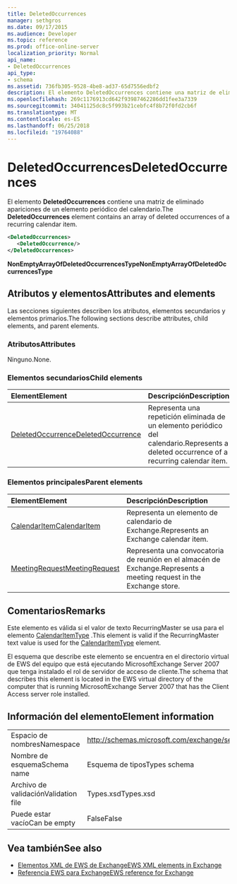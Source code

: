 ```yaml
---
title: DeletedOccurrences
manager: sethgros
ms.date: 09/17/2015
ms.audience: Developer
ms.topic: reference
ms.prod: office-online-server
localization_priority: Normal
api_name:
- DeletedOccurrences
api_type:
- schema
ms.assetid: 736fb305-9528-4be8-ad37-65d7556edbf2
description: El elemento DeletedOccurrences contiene una matriz de eliminado apariciones de un elemento periódico del calendario.
ms.openlocfilehash: 269c1176913cd642f93987462286dd1fee3a7339
ms.sourcegitcommit: 34041125dc8c5f993b21cebfc4f8b72f0fd2cb6f
ms.translationtype: MT
ms.contentlocale: es-ES
ms.lasthandoff: 06/25/2018
ms.locfileid: "19764088"
---
```

# <a name="deletedoccurrences"></a><span data-ttu-id="2512c-103">DeletedOccurrences</span><span class="sxs-lookup"><span data-stu-id="2512c-103">DeletedOccurrences</span></span>

<span data-ttu-id="2512c-104">El elemento **DeletedOccurrences** contiene una matriz de eliminado apariciones de un elemento periódico del calendario.</span><span class="sxs-lookup"><span data-stu-id="2512c-104">The **DeletedOccurrences** element contains an array of deleted occurrences of a recurring calendar item.</span></span> 
  
```xml
<DeletedOccurrences>
   <DeletedOccurrence/>
</DeletedOccurrences>
```

 <span data-ttu-id="2512c-105">**NonEmptyArrayOfDeletedOccurrencesType**</span><span class="sxs-lookup"><span data-stu-id="2512c-105">**NonEmptyArrayOfDeletedOccurrencesType**</span></span>
## <a name="attributes-and-elements"></a><span data-ttu-id="2512c-106">Atributos y elementos</span><span class="sxs-lookup"><span data-stu-id="2512c-106">Attributes and elements</span></span>

<span data-ttu-id="2512c-107">Las secciones siguientes describen los atributos, elementos secundarios y elementos primarios.</span><span class="sxs-lookup"><span data-stu-id="2512c-107">The following sections describe attributes, child elements, and parent elements.</span></span>
  
### <a name="attributes"></a><span data-ttu-id="2512c-108">Atributos</span><span class="sxs-lookup"><span data-stu-id="2512c-108">Attributes</span></span>

<span data-ttu-id="2512c-109">Ninguno.</span><span class="sxs-lookup"><span data-stu-id="2512c-109">None.</span></span>
  
### <a name="child-elements"></a><span data-ttu-id="2512c-110">Elementos secundarios</span><span class="sxs-lookup"><span data-stu-id="2512c-110">Child elements</span></span>

|<span data-ttu-id="2512c-111">**Element**</span><span class="sxs-lookup"><span data-stu-id="2512c-111">**Element**</span></span>|<span data-ttu-id="2512c-112">**Descripción**</span><span class="sxs-lookup"><span data-stu-id="2512c-112">**Description**</span></span>|
|:-----|:-----|
|[<span data-ttu-id="2512c-113">DeletedOccurrence</span><span class="sxs-lookup"><span data-stu-id="2512c-113">DeletedOccurrence</span></span>](deletedoccurrence.md) <br/> |<span data-ttu-id="2512c-114">Representa una repetición eliminada de un elemento periódico del calendario.</span><span class="sxs-lookup"><span data-stu-id="2512c-114">Represents a deleted occurrence of a recurring calendar item.</span></span>  <br/> |
   
### <a name="parent-elements"></a><span data-ttu-id="2512c-115">Elementos principales</span><span class="sxs-lookup"><span data-stu-id="2512c-115">Parent elements</span></span>

|<span data-ttu-id="2512c-116">**Element**</span><span class="sxs-lookup"><span data-stu-id="2512c-116">**Element**</span></span>|<span data-ttu-id="2512c-117">**Descripción**</span><span class="sxs-lookup"><span data-stu-id="2512c-117">**Description**</span></span>|
|:-----|:-----|
|[<span data-ttu-id="2512c-118">CalendarItem</span><span class="sxs-lookup"><span data-stu-id="2512c-118">CalendarItem</span></span>](calendaritem.md) <br/> |<span data-ttu-id="2512c-119">Representa un elemento de calendario de Exchange.</span><span class="sxs-lookup"><span data-stu-id="2512c-119">Represents an Exchange calendar item.</span></span>  <br/> |
|[<span data-ttu-id="2512c-120">MeetingRequest</span><span class="sxs-lookup"><span data-stu-id="2512c-120">MeetingRequest</span></span>](meetingrequest.md) <br/> |<span data-ttu-id="2512c-121">Representa una convocatoria de reunión en el almacén de Exchange.</span><span class="sxs-lookup"><span data-stu-id="2512c-121">Represents a meeting request in the Exchange store.</span></span>  <br/> |
   
## <a name="remarks"></a><span data-ttu-id="2512c-122">Comentarios</span><span class="sxs-lookup"><span data-stu-id="2512c-122">Remarks</span></span>

<span data-ttu-id="2512c-123">Este elemento es válida si el valor de texto RecurringMaster se usa para el elemento [CalendarItemType](calendaritemtype.md) .</span><span class="sxs-lookup"><span data-stu-id="2512c-123">This element is valid if the RecurringMaster text value is used for the [CalendarItemType](calendaritemtype.md) element.</span></span> 
  
<span data-ttu-id="2512c-124">El esquema que describe este elemento se encuentra en el directorio virtual de EWS del equipo que está ejecutando MicrosoftExchange Server 2007 que tenga instalado el rol de servidor de acceso de cliente.</span><span class="sxs-lookup"><span data-stu-id="2512c-124">The schema that describes this element is located in the EWS virtual directory of the computer that is running MicrosoftExchange Server 2007 that has the Client Access server role installed.</span></span>
  
## <a name="element-information"></a><span data-ttu-id="2512c-125">Información del elemento</span><span class="sxs-lookup"><span data-stu-id="2512c-125">Element information</span></span>

|||
|:-----|:-----|
|<span data-ttu-id="2512c-126">Espacio de nombres</span><span class="sxs-lookup"><span data-stu-id="2512c-126">Namespace</span></span>  <br/> |http://schemas.microsoft.com/exchange/services/2006/types  <br/> |
|<span data-ttu-id="2512c-127">Nombre de esquema</span><span class="sxs-lookup"><span data-stu-id="2512c-127">Schema name</span></span>  <br/> |<span data-ttu-id="2512c-128">Esquema de tipos</span><span class="sxs-lookup"><span data-stu-id="2512c-128">Types schema</span></span>  <br/> |
|<span data-ttu-id="2512c-129">Archivo de validación</span><span class="sxs-lookup"><span data-stu-id="2512c-129">Validation file</span></span>  <br/> |<span data-ttu-id="2512c-130">Types.xsd</span><span class="sxs-lookup"><span data-stu-id="2512c-130">Types.xsd</span></span>  <br/> |
|<span data-ttu-id="2512c-131">Puede estar vacío</span><span class="sxs-lookup"><span data-stu-id="2512c-131">Can be empty</span></span>  <br/> |<span data-ttu-id="2512c-132">False</span><span class="sxs-lookup"><span data-stu-id="2512c-132">False</span></span>  <br/> |
   
## <a name="see-also"></a><span data-ttu-id="2512c-133">Vea también</span><span class="sxs-lookup"><span data-stu-id="2512c-133">See also</span></span>

- [<span data-ttu-id="2512c-134">Elementos XML de EWS de Exchange</span><span class="sxs-lookup"><span data-stu-id="2512c-134">EWS XML elements in Exchange</span></span>](ews-xml-elements-in-exchange.md)  
- [<span data-ttu-id="2512c-135">Referencia EWS para Exchange</span><span class="sxs-lookup"><span data-stu-id="2512c-135">EWS reference for Exchange</span></span>](ews-reference-for-exchange.md)

